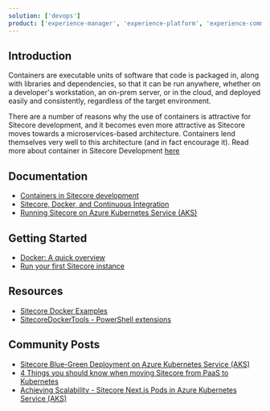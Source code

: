 ```yaml
---
solution: ['devops']
product: ['experience-manager', 'experience-platform', 'experience-commerce', 'containers']
---
```


## Introduction

Containers are executable units of software that code is packaged in, along with libraries and dependencies, so that it can be run anywhere, whether on a developer's workstation, an on-prem server, or in the cloud, and deployed easily and consistently, regardless of the target environment.

There are a number of reasons why the use of containers is attractive for Sitecore development, and it becomes even more attractive as Sitecore moves towards a microservices-based architecture. Containers lend themselves very well to this architecture (and in fact encourage it). Read more about container in Sitecore Development [here](https://doc.sitecore.com/en/developers/100/developer-tools/containers-in-sitecore-development.html)

## Documentation

- [Containers in Sitecore development](https://doc.sitecore.com/en/developers/101/developer-tools/containers-in-sitecore-development.html)
- [Sitecore, Docker, and Continuous Integration](https://www.sitecore.com/knowledge-center/getting-started/sitecore-docker-and-continuous-integration)
- [Running Sitecore on Azure Kubernetes Service (AKS)](https://www.sitecore.com/knowledge-center/getting-started/running-sitecore-on-azure-kubernetes-service)

## Getting Started

- [Docker: A quick overview](https://www.sitecore.com/knowledge-center/getting-started/docker-a-quick-overview)
- [Run your first Sitecore instance](https://doc.sitecore.com/en/developers/101/developer-tools/run-your-first-sitecore-instance.html)

## Resources

- [Sitecore Docker Examples](https://github.com/Sitecore/docker-examples)
- [SitecoreDockerTools - PowerShell extensions ](https://sitecore.myget.org/feed/sc-powershell/package/nuget/SitecoreDockerTools)

## Community Posts

- [Sitecore Blue-Green Deployment on Azure Kubernetes Service (AKS)](https://www.linkedin.com/pulse/sitecore-blue-green-deployment-aks-nambhi-krishnan-dhinakaran/)
- [4 Things you should know when moving Sitecore from PaaS to Kubernetes](https://www.linkedin.com/pulse/4-things-you-should-know-when-moving-sitecore-from-paas-van-tricht/)
- [Achieving Scalability - Sitecore Next.js Pods in Azure Kubernetes Service (AKS)](https://www.linkedin.com/pulse/achieving-scalability-sitecore-nextjs-pods-aks-ramkumar/)
